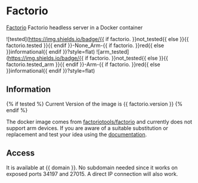 # Factorio

[Factorio](https://github.com/factoriotools/factorio-docker) Factorio headless server in a Docker container

![tested](https://img.shields.io/badge/{{ if factorio. }}not_tested{{ else }}{{ factorio.tested }}{{ endif }}-None_Arm-{{ if factorio. }}red{{ else }}informational{{ endif }}?style=flat)
![arm_tested](https://img.shields.io/badge/{{ if factorio. }}not_tested{{ else }}{{ factorio.tested_arm }}{{ endif }}-Arm-{{ if factorio. }}red{{ else }}informational{{ endif }}?style=flat)

## Information

{% if tested %}
Current Version of the image is {{ factorio.version }}
{% endif %}

The docker image comes from [factoriotools/factorio](https://hub.docker.com/r/factoriotools/factorio)
and currently does not support arm devices.
If you are aware of a suitable substitution or replacement and test your idea using the [documentation](../dev/Adding-Services.md).

## Access

It is available at {{ domain }}. No subdomain needed since it works on exposed ports 34197 and 27015. A direct IP connection will also work.
